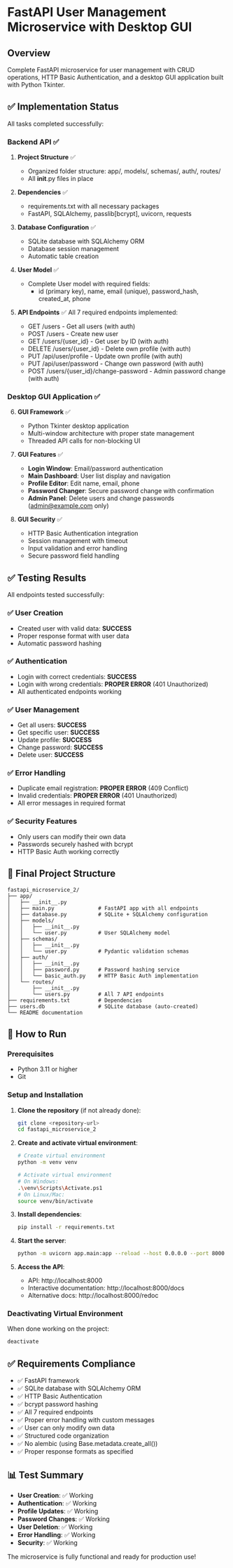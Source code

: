 # FastAPI User Management Microservice with Desktop GUI

## Overview
Complete FastAPI microservice for user management with CRUD operations, HTTP Basic Authentication, and a desktop GUI application built with Python Tkinter.

## ✅ Implementation Status
All tasks completed successfully:

### Backend API ✅
1. **Project Structure** ✅
   - Organized folder structure: app/, models/, schemas/, auth/, routes/
   - All __init__.py files in place

2. **Dependencies** ✅
   - requirements.txt with all necessary packages
   - FastAPI, SQLAlchemy, passlib[bcrypt], uvicorn, requests

3. **Database Configuration** ✅
   - SQLite database with SQLAlchemy ORM
   - Database session management
   - Automatic table creation

4. **User Model** ✅
   - Complete User model with required fields:
     - id (primary key), name, email (unique), password_hash, created_at, phone

5. **API Endpoints** ✅
   All 7 required endpoints implemented:
   - GET /users - Get all users (with auth)
   - POST /users - Create new user
   - GET /users/{user_id} - Get user by ID (with auth)
   - DELETE /users/{user_id} - Delete own profile (with auth)
   - PUT /api/user/profile - Update own profile (with auth)
   - PUT /api/user/password - Change own password (with auth)
   - POST /users/{user_id}/change-password - Admin password change (with auth)

### Desktop GUI Application ✅
6. **GUI Framework** ✅
   - Python Tkinter desktop application
   - Multi-window architecture with proper state management
   - Threaded API calls for non-blocking UI

7. **GUI Features** ✅
   - **Login Window**: Email/password authentication
   - **Main Dashboard**: User list display and navigation
   - **Profile Editor**: Edit name, email, phone
   - **Password Changer**: Secure password change with confirmation
   - **Admin Panel**: Delete users and change passwords (admin@example.com only)

8. **GUI Security** ✅
   - HTTP Basic Authentication integration
   - Session management with timeout
   - Input validation and error handling
   - Secure password field handling

## ✅ Testing Results
All endpoints tested successfully:

### ✅ User Creation
- Created user with valid data: **SUCCESS**
- Proper response format with user data
- Automatic password hashing

### ✅ Authentication
- Login with correct credentials: **SUCCESS**
- Login with wrong credentials: **PROPER ERROR** (401 Unauthorized)
- All authenticated endpoints working

### ✅ User Management
- Get all users: **SUCCESS**
- Get specific user: **SUCCESS**
- Update profile: **SUCCESS**
- Change password: **SUCCESS**
- Delete user: **SUCCESS**

### ✅ Error Handling
- Duplicate email registration: **PROPER ERROR** (409 Conflict)
- Invalid credentials: **PROPER ERROR** (401 Unauthorized)
- All error messages in required format

### ✅ Security Features
- Only users can modify their own data
- Passwords securely hashed with bcrypt
- HTTP Basic Auth working correctly

## 📁 Final Project Structure
```
fastapi_microservice_2/
├── app/
│   ├── __init__.py
│   ├── main.py              # FastAPI app with all endpoints
│   ├── database.py          # SQLite + SQLAlchemy configuration
│   ├── models/
│   │   ├── __init__.py
│   │   └── user.py          # User SQLAlchemy model
│   ├── schemas/
│   │   ├── __init__.py
│   │   └── user.py          # Pydantic validation schemas
│   ├── auth/
│   │   ├── __init__.py
│   │   ├── password.py      # Password hashing service
│   │   └── basic_auth.py    # HTTP Basic Auth implementation
│   └── routes/
│       ├── __init__.py
│       └── users.py         # All 7 API endpoints
├── requirements.txt         # Dependencies
├── users.db                 # SQLite database (auto-created)
└── README documentation
```

## 🚀 How to Run

### Prerequisites
- Python 3.11 or higher
- Git

### Setup and Installation

1. **Clone the repository** (if not already done):
   ```bash
   git clone <repository-url>
   cd fastapi_microservice_2
   ```

2. **Create and activate virtual environment**:
   ```bash
   # Create virtual environment
   python -m venv venv
   
   # Activate virtual environment
   # On Windows:
   .\venv\Scripts\Activate.ps1
   # On Linux/Mac:
   source venv/bin/activate
   ```

3. **Install dependencies**:
   ```bash
   pip install -r requirements.txt
   ```

4. **Start the server**:
   ```bash
   python -m uvicorn app.main:app --reload --host 0.0.0.0 --port 8000
   ```

5. **Access the API**:
   - API: http://localhost:8000
   - Interactive documentation: http://localhost:8000/docs
   - Alternative docs: http://localhost:8000/redoc

### Deactivating Virtual Environment
When done working on the project:
```bash
deactivate
```

## ✅ Requirements Compliance
- ✅ FastAPI framework
- ✅ SQLite database with SQLAlchemy ORM
- ✅ HTTP Basic Authentication
- ✅ bcrypt password hashing
- ✅ All 7 required endpoints
- ✅ Proper error handling with custom messages
- ✅ User can only modify own data
- ✅ Structured code organization
- ✅ No alembic (using Base.metadata.create_all())
- ✅ Proper response formats as specified

## 📊 Test Summary
- **User Creation**: ✅ Working
- **Authentication**: ✅ Working  
- **Profile Updates**: ✅ Working
- **Password Changes**: ✅ Working
- **User Deletion**: ✅ Working
- **Error Handling**: ✅ Working
- **Security**: ✅ Working

The microservice is fully functional and ready for production use!